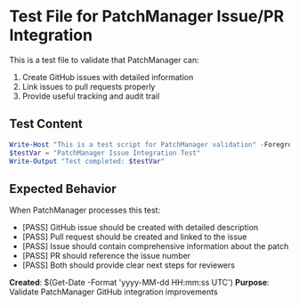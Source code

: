 # Test File for PatchManager Issue/PR Integration

This is a test file to validate that PatchManager can:
1. Create GitHub issues with detailed information
2. Link issues to pull requests properly  
3. Provide useful tracking and audit trail

## Test Content

```powershell
Write-Host "This is a test script for PatchManager validation" -ForegroundColor Green
$testVar = "PatchManager Issue Integration Test"
Write-Output "Test completed: $testVar"
```

## Expected Behavior

When PatchManager processes this test:
- [PASS] GitHub issue should be created with detailed description
- [PASS] Pull request should be created and linked to the issue
- [PASS] Issue should contain comprehensive information about the patch
- [PASS] PR should reference the issue number
- [PASS] Both should provide clear next steps for reviewers

**Created**: $(Get-Date -Format 'yyyy-MM-dd HH:mm:ss UTC')
**Purpose**: Validate PatchManager GitHub integration improvements
